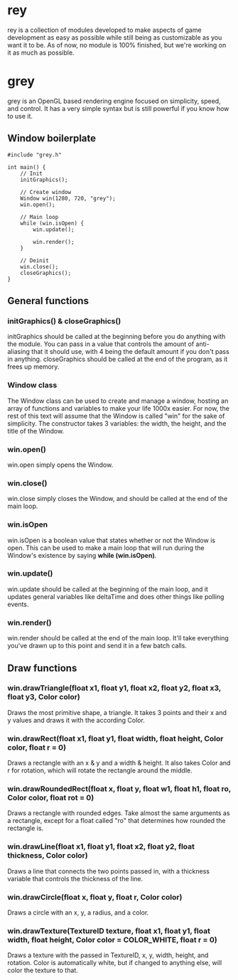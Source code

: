 # rey
rey is a collection of modules developed to make aspects of game development as easy as possible while still being as customizable as you want it to be. As of now, no module is 100% finished, but we're working on it as much as possible.

# grey
grey is an OpenGL based rendering engine focused on simplicity, speed, and control. It has a very simple syntax but is still powerful if you know how to use it.
## Window boilerplate

```
#include "grey.h"

int main() {
	// Init
	initGraphics();

	// Create window
	Window win(1280, 720, "grey");
	win.open();

	// Main loop
	while (win.isOpen) {
		win.update();

		win.render();
	}

	// Deinit
	win.close();
	closeGraphics();
}
```

## General functions
### initGraphics() & closeGraphics()
initGraphics should be called at the beginning before you do anything with the module. You can pass in a value that controls the amount of anti-aliasing that it should use, with 4 being the default amount if you don't pass in anything. closeGraphics should be called at the end of the program, as it frees up memory.
### Window class
The Window class can be used to create and manage a window, hosting an array of functions and variables to make your life 1000x easier. For now, the rest of this text will assume that the Window is called "win" for the sake of simplicity. The constructor takes 3 variables: the width, the height, and the title of the Window.
### win.open()
win.open simply opens the Window.
### win.close()
win.close simply closes the Window, and should be called at the end of the main loop.
### win.isOpen
win.isOpen is a boolean value that states whether or not the Window is open. This can be used to make a main loop that will run during the Window's existence by saying **while (win.isOpen)**.
### win.update()
win.update should be called at the beginning of the main loop, and it updates general variables like deltaTime and does other things like polling events.
### win.render()
win.render should be called at the end of the main loop. It'll take everything you've drawn up to this point and send it in a few batch calls.
## Draw functions
### win.drawTriangle(float x1, float y1, float x2, float y2, float x3, float y3, Color color)
Draws the most primitive shape, a triangle. It takes 3 points and their x and y values and draws it with the according Color.
### win.drawRect(float x1, float y1, float width, float height, Color color, float r = 0)
Draws a rectangle with an x & y and a width & height. It also takes Color and r for rotation, which will rotate the rectangle around the middle.
### win.drawRoundedRect(float x, float y, float w1, float h1, float ro, Color color, float rot = 0)
Draws a rectangle with rounded edges. Take almost the same arguments as a rectangle, except for a float called "ro" that determines how rounded the rectangle is.
### win.drawLine(float x1, float y1, float x2, float y2, float thickness, Color color)
Draws a line that connects the two points passed in, with a thickness variable that controls the thickness of the line.
### win.drawCircle(float x, float y, float r, Color color)
Draws a circle with an x, y, a radius, and a color.
### win.drawTexture(TextureID texture, float x1, float y1, float width, float height, Color color = COLOR_WHITE, float r = 0)
Draws a texture with the passed in TextureID, x, y, width, height, and rotation. Color is automatically white, but if changed to anything else, will color the texture to that.
